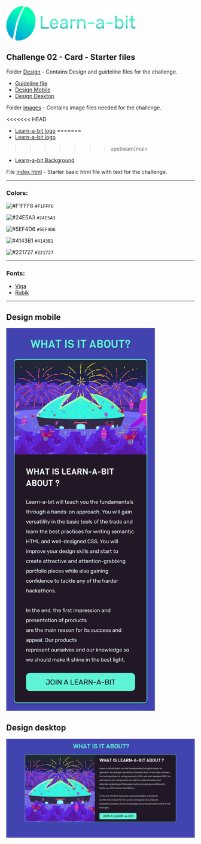 <img src="../Challenge01/images/learnabit-logo.svg" />

## Challenge 02 - Card - Starter files

Folder [Design](./design-guideline) - Contains Design and guideline files for the challenge.

- [Guideline file](./design-guideline/learnabit-ch01-guideline.pdf)
- [Design Mobile](./design-guideline/learnabit-ch01-mobile.png)
- [Design Desktop](./design-guideline/learnabit-ch01-desktop.png)

Folder [images](./images) - Contains image files needed for the challenge.

<<<<<<< HEAD
- [Learn-a-bit logo](./images/learnabit-logo.svg)
=======
- [Learn-a-bit logo](./images/learnabit-logo.png)
>>>>>>> upstream/main
- [Learn-a-bit Background](./images/mintbean-dome.png)

File [index.html](./index.html) - Starter basic html file with text for the challenge.

---

### Colors:

![#F1FFF6](https://via.placeholder.com/32/F1FFF6/000000?text=+) `#F1FFF6`

![#24E5A3](https://via.placeholder.com/32/24E5A3/000000?text=+) `#24E5A3`

![#5EF4D6](https://via.placeholder.com/32/5EF4D6/000000?text=+) `#5EF4D6`

![#4143B1](https://via.placeholder.com/32/4143B1/000000?text=+) `#4143B1`

![#221727](https://via.placeholder.com/32/221727/000000?text=+) `#221727`

---

### Fonts:

- [Viga](https://fonts.google.com/specimen/Viga?query=viga)
- [Rubik](https://fonts.google.com/specimen/Rubik?query=rubik)

---

## Design mobile

![design mobile](./design-guideline/learnabit-ch02-mobile.png)

## Design desktop

![design desktop](./design-guideline/learnabit-ch02-desktop.png)
